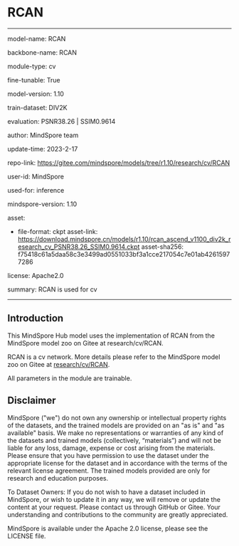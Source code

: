 # RCAN

---

model-name: RCAN

backbone-name: RCAN

module-type: cv

fine-tunable: True

model-version: 1.10

train-dataset: DIV2K

evaluation: PSNR38.26 | SSIM0.9614

author: MindSpore team

update-time: 2023-2-17

repo-link: <https://gitee.com/mindspore/models/tree/r1.10/research/cv/RCAN>

user-id: MindSpore

used-for: inference

mindspore-version: 1.10

asset:

-
    file-format: ckpt
    asset-link: <https://download.mindspore.cn/models/r1.10/rcan_ascend_v1100_div2k_research_cv_PSNR38.26_SSIM0.9614.ckpt>
    asset-sha256: f75418c61a5daa58c3e3499ad0551033bf3a1cce217054c7e01ab42615977286

license: Apache2.0

summary: RCAN is used for cv

---

## Introduction

This MindSpore Hub model uses the implementation of RCAN from the MindSpore model zoo on Gitee at research/cv/RCAN.

RCAN is a cv network. More details please refer to the MindSpore model zoo on Gitee at [research/cv/RCAN](https://gitee.com/mindspore/models/blob/r1.10/research/cv/RCAN/README.md).

All parameters in the module are trainable.

## Disclaimer

MindSpore ("we") do not own any ownership or intellectual property rights of the datasets, and the trained models are provided on an "as is" and "as available" basis. We make no representations or warranties of any kind of the datasets and trained models (collectively, “materials”) and will not be liable for any loss, damage, expense or cost arising from the materials. Please ensure that you have permission to use the dataset under the appropriate license for the dataset and in accordance with the terms of the relevant license agreement. The trained models provided are only for research and education purposes.

To Dataset Owners: If you do not wish to have a dataset included in MindSpore, or wish to update it in any way, we will remove or update the content at your request. Please contact us through GitHub or Gitee. Your understanding and contributions to the community are greatly appreciated.

MindSpore is available under the Apache 2.0 license, please see the LICENSE file.
